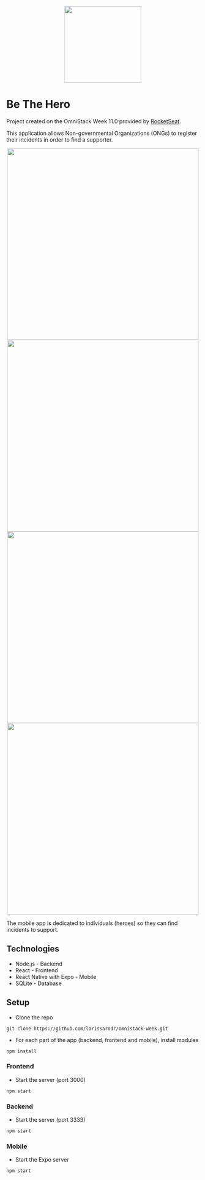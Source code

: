 <p align="center">
  <img width="200" src="https://github.com/larissarodr/omnistack-week/blob/master/frontend/src/assets/logo.svg" />
</p>

# Be The Hero

Project created on the OmniStack Week 11.0 provided by [RocketSeat](https://rocketseat.com.br/).

This application allows Non-governmental Organizations (ONGs) to register their incidents in order to find a supporter.

<p align="center">
  <img width="500" src="https://github.com/larissarodr/omnistack-week/blob/master/frontend/src/assets/login.PNG" />
  <img width="500" src="https://github.com/larissarodr/omnistack-week/blob/master/frontend/src/assets/registration.PNG" />
  <img width="500" src="https://github.com/larissarodr/omnistack-week/blob/master/frontend/src/assets/incidents.PNG" />
  <img width="500" src="https://github.com/larissarodr/omnistack-week/blob/master/frontend/src/assets/allincidents.PNG" />
</p>

The mobile app is dedicated to individuals (heroes) so they can find incidents to support.

## Technologies
- Node.js - Backend
- React - Frontend
- React Native with Expo - Mobile
- SQLite - Database

## Setup
- Clone the repo
```
git clone https://github.com/larissarodr/omnistack-week.git
```
- For each part of the app (backend, frontend and mobile), install modules
```
npm install
```

### Frontend
- Start the server (port 3000)
```
npm start
```

### Backend
- Start the server (port 3333)
```
npm start
```

### Mobile
- Start the Expo server
```
npm start
```
